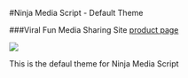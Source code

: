 #Ninja Media Script - Default Theme

###Viral Fun Media Sharing Site [product page](http://codecanyon.net/item/ninja-media-script/6822888)

<img src="http://1.s3.envato.com/files/84197687/inline-preview.jpg" />

This is the defaul theme for Ninja Media Script
